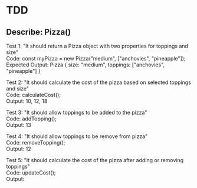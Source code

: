 # TDD 
## Describe: Pizza()
Test 1: "It should return a Pizza object with two properties for toppings and size"\
Code: const myPizza = new Pizza("medium", ["anchovies", "pineapple"]);\
Expected Output: Pizza { size: "medium", toppings: ["anchovies", "pineapple"] }

Test 2: "It should calculate the cost of the pizza based on selected toppings and size"\
Code: calculateCost();\
Output: 10, 12, 18

Test 3: "It should allow toppings to be added to the pizza"\
Code: addTopping();\
Output: 13

Test 4: "It should allow toppings to be remove from pizza"\
Code: removeTopping();\
Output: 12

Test 5: "It should calculate the cost of the pizza after adding or removing toppings"\
Code: updateCost();\
Output:
